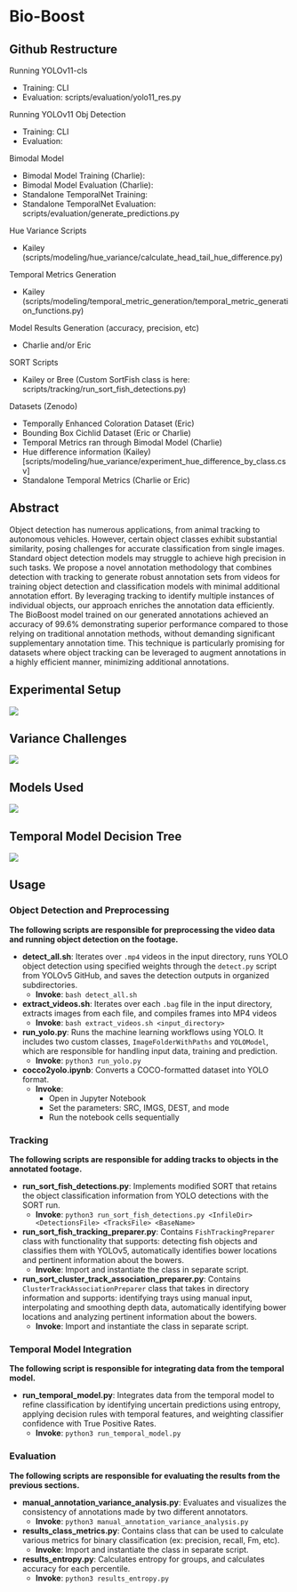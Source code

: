 # Bio-Boost

## Github Restructure
Running YOLOv11-cls
- Training: CLI
- Evaluation: scripts/evaluation/yolo11_res.py

Running YOLOv11 Obj Detection
- Training: CLI
- Evaluation:

Bimodal Model
- Bimodal Model Training (Charlie):
- Bimodal Model Evaluation (Charlie):
- Standalone TemporalNet Training: 
- Standalone TemporalNet Evaluation: scripts/evaluation/generate_predictions.py

Hue Variance Scripts
- Kailey (scripts/modeling/hue_variance/calculate_head_tail_hue_difference.py)

Temporal Metrics Generation
- Kailey (scripts/modeling/temporal_metric_generation/temporal_metric_generation_functions.py)

Model Results Generation (accuracy, precision, etc)
- Charlie and/or Eric

SORT Scripts
- Kailey or Bree (Custom SortFish class is here: scripts/tracking/run_sort_fish_detections.py)

Datasets (Zenodo)
- Temporally Enhanced Coloration Dataset (Eric)
- Bounding Box Cichlid Dataset (Eric or Charlie)
- Temporal Metrics ran through Bimodal Model (Charlie)
- Hue difference information (Kailey) [scripts/modeling/hue_variance/experiment_hue_difference_by_class.csv]
- Standalone Temporal Metrics (Charlie or Eric)


## Abstract
Object detection has numerous applications, from animal tracking to autonomous vehicles. However, certain object classes exhibit substantial similarity, posing challenges for accurate classification from single images. Standard object detection models may struggle to achieve high precision in such tasks. We propose a novel annotation methodology that combines detection with tracking to generate robust annotation sets from videos for training object detection and classification models with minimal additional annotation effort. By leveraging tracking to identify multiple instances of individual objects, our approach enriches the annotation data efficiently. The BioBoost model trained on our generated annotations achieved an accuracy of 99.6% demonstrating superior performance compared to those relying on traditional annotation methods, without demanding significant supplementary annotation time. This technique is particularly promising for datasets where object tracking can be leveraged to augment annotations in a highly efficient manner, minimizing additional annotations. 

## Experimental Setup
![](https://github.com/Human-Augment-Analytics/Bio-Boost/blob/main/imgs/setup.PNG)

## Variance Challenges
![](https://github.com/Human-Augment-Analytics/Bio-Boost/blob/main/imgs/variance.PNG)

## Models Used
![](https://github.com/Human-Augment-Analytics/Bio-Boost/blob/main/imgs/models.PNG)

## Temporal Model Decision Tree
![](https://github.com/Human-Augment-Analytics/Bio-Boost/blob/main/imgs/tree_viz_1.PNG)

## Usage
### Object Detection and Preprocessing
**The following scripts are responsible for preprocessing the video data and running object detection on the footage.**  
- **detect_all.sh**: Iterates over `.mp4` videos in the input directory, runs YOLO object detection using specified weights through the `detect.py` script from YOLOv5 GitHub, and saves the detection outputs in organized subdirectories.
  - **Invoke**: `bash detect_all.sh`
- **extract_videos.sh**: Iterates over each `.bag` file in the input directory, extracts images from each file, and compiles frames into MP4 videos 
  - **Invoke**: `bash extract_videos.sh <input_directory>`
- **run_yolo.py**: Runs the machine learning workflows using YOLO. It includes two custom classes, `ImageFolderWithPaths` and `YOLOModel`, which are responsible for handling input data, training and prediction.
    - **Invoke**: `python3 run_yolo.py`
- **cocco2yolo.ipynb**: Converts a COCO-formatted dataset into YOLO format.
    - **Invoke**: 
        - Open in Jupyter Notebook
        - Set the parameters: SRC, IMGS, DEST, and mode
        - Run the notebook cells sequentially 

### Tracking 
**The following scripts are responsible for adding tracks to objects in the annotated footage.**  
- **run_sort_fish_detections.py**: Implements modified SORT that retains the object classification information from YOLO detections with the SORT run.
    - **Invoke**: `python3 run_sort_fish_detections.py <InfileDir> <DetectionsFile> <TracksFile> <BaseName>`
- **run_sort_fish_tracking_preparer.py**: Contains `FishTrackingPreparer` class with functionality that supports: detecting fish objects and classifies them with YOLOv5, automatically identifies bower locations and pertinent information about the bowers.
    - **Invoke**: Import and instantiate the class in separate script.
- **run_sort_cluster_track_association_preparer.py**: Contains `ClusterTrackAssociationPreparer` class that takes in directory information and supports: identifying trays using manual input, interpolating and smoothing depth data, automatically identifying bower locations and analyzing pertinent information about the bowers. 
    - **Invoke**: Import and instantiate the class in separate script.

### Temporal Model Integration
**The following script is responsible for integrating data from the temporal model.**
- **run_temporal_model.py**: Integrates data from the temporal model to refine classification by identifying uncertain predictions using entropy, applying decision rules with temporal features, and weighting classifier confidence with True Positive Rates.
    - **Invoke**: `python3 run_temporal_model.py`

### Evaluation
**The following scripts are responsible for evaluating the results from the previous sections.**
- **manual_annotation_variance_analysis.py**: Evaluates and visualizes the consistency of annotations made by two different annotators. 
    - **Invoke**: `python3 manual_annotation_variance_analysis.py`
- **results_class_metrics.py**: Contains class that can be used to calculate various metrics for binary classification (ex: precision, recall, Fm, etc).
    - **Invoke**: Import and instantiate the class in separate script.
- **results_entropy.py**: Calculates entropy for groups, and calculates accuracy for each percentile. 
    - **Invoke**: `python3 results_entropy.py`

